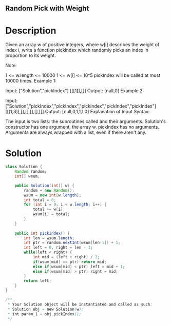 Random Pick with Weight
---

# Description
Given an array w of positive integers, where w[i] describes the weight of index i, write a function pickIndex which randomly picks an index in proportion to its weight.

Note:

1 <= w.length <= 10000
1 <= w[i] <= 10^5
pickIndex will be called at most 10000 times.
Example 1:

Input: 
["Solution","pickIndex"]
[[[1]],[]]
Output: [null,0]
Example 2:

Input: 
["Solution","pickIndex","pickIndex","pickIndex","pickIndex","pickIndex"]
[[[1,3]],[],[],[],[],[]]
Output: [null,0,1,1,1,0]
Explanation of Input Syntax:

The input is two lists: the subroutines called and their arguments. Solution's constructor has one argument, the array w. pickIndex has no arguments. Arguments are always wrapped with a list, even if there aren't any.


# Solution
```java
class Solution {
    Random random;
    int[] wsum;

    public Solution(int[] w) {
        random = new Random();
        wsum = new int[w.length];
        int total = 0;
        for (int i = 0; i < w.length; i++) {
            total += w[i];
            wsum[i] = total;
        }    
    }
    
    public int pickIndex() {
        int len = wsum.length;
        int ptr = random.nextInt(wsum[len-1]) + 1;
        int left = 0, right = len - 1;
        while(left < right) {
            int mid = (left + right) / 2;
            if(wsum[mid] == ptr) return mid;
            else if(wsum[mid] < ptr) left = mid + 1;
            else if(wsum[mid] > ptr) right = mid;
        }
        return left;
    }
}

/**
 * Your Solution object will be instantiated and called as such:
 * Solution obj = new Solution(w);
 * int param_1 = obj.pickIndex();
 */
 ```

